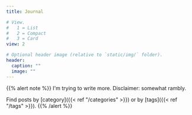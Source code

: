 ```yaml
---
title: Journal

# View.
#   1 = List
#   2 = Compact
#   3 = Card
view: 2

# Optional header image (relative to `static/img/` folder).
header:
  caption: ""
  image: ""
---
```


{{% alert note %}}
I'm trying to write more. Disclaimer: somewhat rambly.

Find posts by [category]({{< ref "/categories" >}}) or by [tags]({{< ref "/tags" >}}).
{{% /alert %}}
